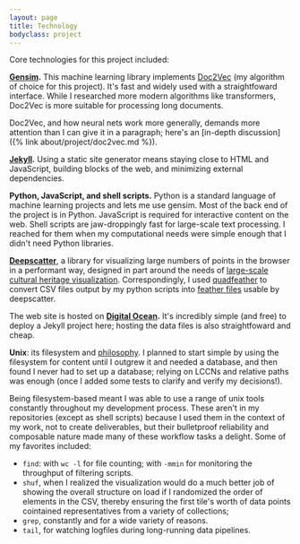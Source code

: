 ```yaml
---
layout: page
title: Technology
bodyclass: project
---
```


Core technologies for this project included:

**[Gensim](https://radimrehurek.com/gensim/).** This machine learning library implements [Doc2Vec](https://arxiv.org/abs/1405.4053) (my algorithm of choice for this project). It's fast and widely used with a straightfoward interface. While I researched more modern algorithms like transformers, Doc2Vec is more suitable for processing long documents.

Doc2Vec, and how neural nets work more generally, demands more attention than I can give it in a paragraph; here's an [in-depth discussion]({% link about/project/doc2vec.md %}).

**[Jekyll](https://jekyllrb.com/).** Using a static site generator means staying close to HTML and JavaScript, building blocks of the web, and minimizing external dependencies.

**Python, JavaScript, and shell scripts.** Python is a standard language of machine learning projects and lets me use gensim. Most of the back end of the project is in Python. JavaScript is required for interactive content on the web. Shell scripts are jaw-droppingly fast for large-scale text processing. I reached for them when my computational needs were simple enough that I didn't need Python libraries.

**[Deepscatter](https://github.com/CreatingData/deepscatter/)**, a library for visualizing large numbers of points in the browser in a performant way, designed in part around the needs of [large-scale cultural heritage visualization](http://creatingdata.us/datasets/hathi-features/). Correspondingly, I used [quadfeather](https://github.com/bmschmidt/quadfeather/) to convert CSV files output by my python scripts into [feather files](https://arrow.apache.org/docs/python/feather.html) usable by deepscatter.

The web site is hosted on **[Digital Ocean](https://www.digitalocean.com/).** It's incredibly simple (and free) to deploy a Jekyll project here; hosting the data files is also straightfoward and cheap.

**Unix**: its filesystem and [philosophy](https://en.wikipedia.org/wiki/Unix_philosophy). I planned to start simple by using the filesystem for content until I outgrew it and needed a database, and then found I never had to set up a database; relying on LCCNs and relative paths was enough (once I added some tests to clarify and verify my decisions!).

Being filesystem-based meant I was able to use a range of unix tools constantly throughout my development process. These aren't in my repositories (except as shell scripts) because I used them in the context of my work, not to create deliverables, but their bulletproof reliability and composable nature made many of these workflow tasks a delight. Some of my favorites included:
  * <code>find</code>: with <code>wc -l</code> for file counting; with <code>-mmin</code> for monitoring the throughput of filtering scripts.
  * <code>shuf</code>, when I realized the visualization would do a much better job of showing the overall structure on load if I randomized the order of elements in the CSV, thereby ensuring the first tile's worth of data points cointained representatives from a variety of collections;
  * <code>grep</code>, constantly and for a wide variety of reasons.
  * <code>tail</code>, for watching logfiles during long-running data pipelines.
